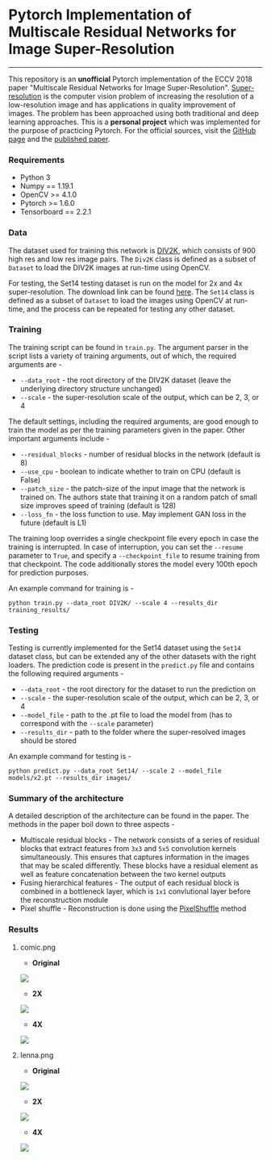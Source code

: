 # Pytorch Implementation of Multiscale Residual Networks for Image Super-Resolution

***

This repository is an __unofficial__ Pytorch implementation of the ECCV 2018 paper "Multiscale Residual Networks for Image Super-Resolution". [Super-resolution](https://en.wikipedia.org/wiki/Super-resolution_imaging) is the computer vision problem of increasing the resolution of a low-resolution image and has applications in quality improvement of images. The problem has been approached using both traditional and deep learning approaches. This is a __personal project__ which was implemented for the purpose of practicing Pytorch. For the official sources, visit the [GitHub page](https://github.com/MIVRC/MSRN-PyTorch) and the [published paper](https://openaccess.thecvf.com/content_ECCV_2018/papers/Juncheng_Li_Multi-scale_Residual_Network_ECCV_2018_paper.pdf).

### Requirements

* Python 3
* Numpy == 1.19.1
* OpenCV >= 4.1.0
* Pytorch >= 1.6.0
* Tensorboard == 2.2.1

### Data

The dataset used for training this network is [DIV2K](https://data.vision.ee.ethz.ch/cvl/DIV2K/), which consists of 900 high res and low res image pairs. The ```Div2K``` class is defined as a subset of ```Dataset``` to load the DIV2K images at run-time using OpenCV.

For testing, the Set14 testing dataset is run on the model for 2x and 4x super-resolution. The download link can be found [here](https://cvnote.ddlee.cn/2019/09/22/image-super-resolution-datasets). The ```Set14``` class is defined as a subset of ```Dataset``` to load the images using OpenCV at run-time, and the process can be repeated for testing any other dataset.

### Training

The training script can be found in ```train.py```. The argument parser in the script lists a variety of training arguments, out of which, the required arguments are -

* ```--data_root``` - the root directory of the DIV2K dataset (leave the underlying directory structure unchanged)
* ```--scale``` - the super-resolution scale of the output, which can be 2, 3, or 4

The default settings, including the required arguments, are good enough to train the model as per the training parameters given in the paper. Other important arguments include -

 * ```--residual_blocks``` - number of residual blocks in the network (default is 8)
 * ```--use_cpu``` - boolean to indicate whether to train on CPU (default is False)
 * ```--patch_size``` - the patch-size of the input image that the network is trained on. The authors state that training it on a random patch of small size improves speed of training (default is 128)
 * ```--loss_fn``` - the loss function to use. May implement GAN loss in the future (default is L1)

 The training loop overrides a single checkpoint file every epoch in case the training is interrupted. In case of interruption, you can set the ```--resume``` parameter to ```True```, and specify a ```--checkpoint_file``` to resume training from that checkpoint. The code additionally stores the model every 100th epoch for prediction purposes.

An example command for training is -

```
python train.py --data_root DIV2K/ --scale 4 --results_dir training_results/
```

### Testing

Testing is currently implemented for the Set14 dataset using the ```Set14``` dataset class, but can be extended any of the other datasets with the right loaders. The prediction code is present in the ```predict.py``` file and contains the following required arguments -

* ```--data_root``` - the root directory for the dataset to run the prediction on
* ```--scale``` - the super-resolution scale of the output, which can be 2, 3, or 4
* ```--model_file``` - path to the .pt file to load the model from (has to correspond with the ```--scale``` parameter)
* ```--results_dir``` - path to the folder where the super-resolved images should be stored

An example command for testing is -

```
python predict.py --data_root Set14/ --scale 2 --model_file models/x2.pt --results_dir images/
```

### Summary of the architecture

A detailed description of the architecture can be found in the paper. The methods in the paper boil down to three aspects -

* Multiscale residual blocks - The network consists of a series of residual blocks that extract features from ```3x3``` and ```5x5``` convolution kernels simultaneously. This ensures that captures information in the images that may be scaled differently. These blocks have a residual element as well as feature concatenation between the two kernel outputs
* Fusing hierarchical features - The output of each residual block is combined in a bottleneck layer, which is ```1x1``` convlutional layer before the reconstruction module
* Pixel shuffle - Reconstruction is done using the [PixelShuffle](https://nico-curti.github.io/NumPyNet/NumPyNet/layers/pixelshuffle_layer.html) method

### Results

1. comic.png

    * __Original__

    ![](./images/comic.png)

    * __2X__

    ![](./images/comicx2.png)

    * __4X__

    ![](./images/comicx4.png)

2. lenna.png

    * __Original__

    ![](./images/lenna.png)

    * __2X__

    ![](./images/lennax2.png)

    * __4X__

    ![](./images/lennax4.png)
